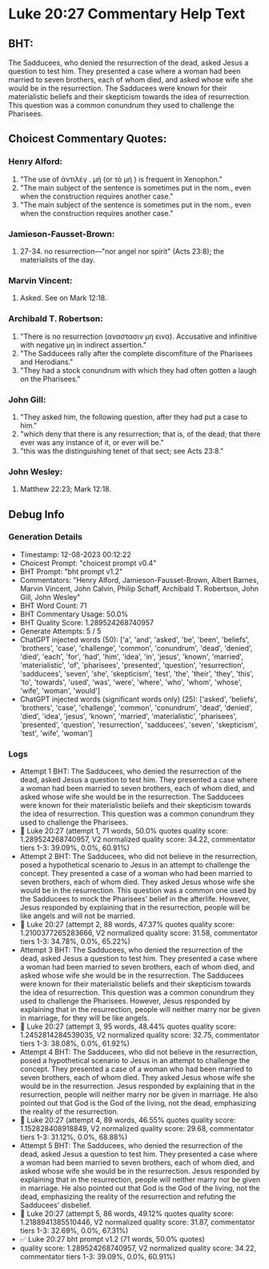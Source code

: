 # Luke 20:27 Commentary Help Text

## BHT:
The Sadducees, who denied the resurrection of the dead, asked Jesus a question to test him. They presented a case where a woman had been married to seven brothers, each of whom died, and asked whose wife she would be in the resurrection. The Sadducees were known for their materialistic beliefs and their skepticism towards the idea of resurrection. This question was a common conundrum they used to challenge the Pharisees.

## Choicest Commentary Quotes:
### Henry Alford:
1. "The use of ἀντιλέγ . μή (or τὸ μή ) is frequent in Xenophon."
2. "The main subject of the sentence is sometimes put in the nom., even when the construction requires another case."
3. "The main subject of the sentence is sometimes put in the nom., even when the construction requires another case."

### Jamieson-Fausset-Brown:
1. 27-34. no resurrection—"nor
	angel nor spirit" (Acts 23:8);
	the materialists of the day.


### Marvin Vincent:
1. Asked. See on Mark 12:18.


### Archibald T. Robertson:
1. "There is no resurrection (αναστασιν μη εινα). Accusative and infinitive with negative μη in indirect assertion."
2. "The Sadducees rally after the complete discomfiture of the Pharisees and Herodians."
3. "They had a stock conundrum with which they had often gotten a laugh on the Pharisees."

### John Gill:
1. "They asked him, the following question, after they had put a case to him."
2. "which deny that there is any resurrection; that is, of the dead; that there ever was any instance of it, or ever will be."
3. "this was the distinguishing tenet of that sect; see Acts 23:8."

### John Wesley:
1.  Matthew 22:23; Mark 12:18.



## Debug Info
### Generation Details
- Timestamp: 12-08-2023 00:12:22
- Choicest Prompt: "choicest prompt v0.4"
- BHT Prompt: "bht prompt v1.2"
- Commentators: "Henry Alford, Jamieson-Fausset-Brown, Albert Barnes, Marvin Vincent, John Calvin, Philip Schaff, Archibald T. Robertson, John Gill, John Wesley"
- BHT Word Count: 71
- BHT Commentary Usage: 50.0%
- BHT Quality Score: 1.289524268740957
- Generate Attempts: 5 / 5
- ChatGPT injected words (50):
	['a', 'and', 'asked', 'be', 'been', 'beliefs', 'brothers', 'case', 'challenge', 'common', 'conundrum', 'dead', 'denied', 'died', 'each', 'for', 'had', 'him', 'idea', 'in', 'jesus', 'known', 'married', 'materialistic', 'of', 'pharisees', 'presented', 'question', 'resurrection', 'sadducees', 'seven', 'she', 'skepticism', 'test', 'the', 'their', 'they', 'this', 'to', 'towards', 'used', 'was', 'were', 'where', 'who', 'whom', 'whose', 'wife', 'woman', 'would']
- ChatGPT injected words (significant words only) (25):
	['asked', 'beliefs', 'brothers', 'case', 'challenge', 'common', 'conundrum', 'dead', 'denied', 'died', 'idea', 'jesus', 'known', 'married', 'materialistic', 'pharisees', 'presented', 'question', 'resurrection', 'sadducees', 'seven', 'skepticism', 'test', 'wife', 'woman']

### Logs
- Attempt 1 BHT: The Sadducees, who denied the resurrection of the dead, asked Jesus a question to test him. They presented a case where a woman had been married to seven brothers, each of whom died, and asked whose wife she would be in the resurrection. The Sadducees were known for their materialistic beliefs and their skepticism towards the idea of resurrection. This question was a common conundrum they used to challenge the Pharisees.
- 🔄 Luke 20:27 (attempt 1, 71 words, 50.0% quotes quality score: 1.289524268740957, V2 normalized quality score: 34.22, commentator tiers 1-3: 39.09%, 0.0%, 60.91%)
- Attempt 2 BHT: The Sadducees, who did not believe in the resurrection, posed a hypothetical scenario to Jesus in an attempt to challenge the concept. They presented a case of a woman who had been married to seven brothers, each of whom died. They asked Jesus whose wife she would be in the resurrection. This question was a common one used by the Sadducees to mock the Pharisees' belief in the afterlife. However, Jesus responded by explaining that in the resurrection, people will be like angels and will not be married.
- 🔄 Luke 20:27 (attempt 2, 88 words, 47.37% quotes quality score: 1.2100377265283666, V2 normalized quality score: 31.58, commentator tiers 1-3: 34.78%, 0.0%, 65.22%)
- Attempt 3 BHT: The Sadducees, who denied the resurrection of the dead, asked Jesus a question to test him. They presented a case where a woman had been married to seven brothers, each of whom died, and asked whose wife she would be in the resurrection. The Sadducees were known for their materialistic beliefs and their skepticism towards the idea of resurrection. This question was a common conundrum they used to challenge the Pharisees. However, Jesus responded by explaining that in the resurrection, people will neither marry nor be given in marriage, for they will be like angels.
- 🔄 Luke 20:27 (attempt 3, 95 words, 48.44% quotes quality score: 1.2452814284539035, V2 normalized quality score: 32.75, commentator tiers 1-3: 38.08%, 0.0%, 61.92%)
- Attempt 4 BHT: The Sadducees, who did not believe in the resurrection, posed a hypothetical scenario to Jesus in an attempt to challenge the concept. They presented a case of a woman who had been married to seven brothers, each of whom died. They asked Jesus whose wife she would be in the resurrection. Jesus responded by explaining that in the resurrection, people will neither marry nor be given in marriage. He also pointed out that God is the God of the living, not the dead, emphasizing the reality of the resurrection.
- 🔄 Luke 20:27 (attempt 4, 89 words, 46.55% quotes quality score: 1.152828408918849, V2 normalized quality score: 29.68, commentator tiers 1-3: 31.12%, 0.0%, 68.88%)
- Attempt 5 BHT: The Sadducees, who denied the resurrection of the dead, asked Jesus a question to test him. They presented a case where a woman had been married to seven brothers, each of whom died, and asked whose wife she would be in the resurrection. Jesus responded by explaining that in the resurrection, people will neither marry nor be given in marriage. He also pointed out that God is the God of the living, not the dead, emphasizing the reality of the resurrection and refuting the Sadducees' disbelief.
- 🔄 Luke 20:27 (attempt 5, 86 words, 49.12% quotes quality score: 1.2188941385510446, V2 normalized quality score: 31.87, commentator tiers 1-3: 32.69%, 0.0%, 67.31%)
- ✅ Luke 20:27 bht prompt v1.2 (71 words, 50.0% quotes)
- quality score: 1.289524268740957, V2 normalized quality score: 34.22, commentator tiers 1-3: 39.09%, 0.0%, 60.91%)